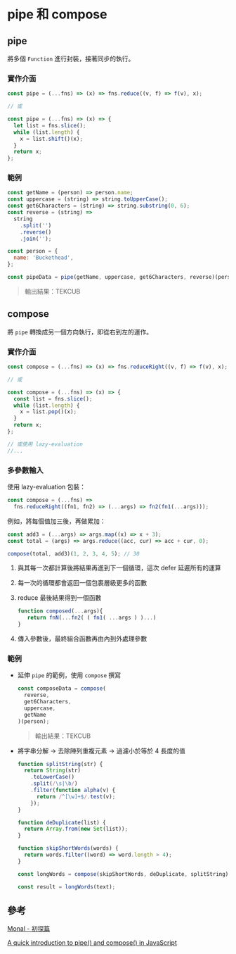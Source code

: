 # pipe 和 compose

## pipe

將多個 `Function` 進行封裝，接著同步的執行。

### 實作介面

```js
const pipe = (...fns) => (x) => fns.reduce((v, f) => f(v), x);

// 或

const pipe = (...fns) => (x) => {
  let list = fns.slice();
  while (list.length) {
    x = list.shift()(x);
  }
  return x;
};
```

### 範例

```js
const getName = (person) => person.name;
const uppercase = (string) => string.toUpperCase();
const get6Characters = (string) => string.substring(0, 6);
const reverse = (string) =>
  string
    .split('')
    .reverse()
    .join('');

const person = {
  name: 'Buckethead',
};

const pipeData = pipe(getName, uppercase, get6Characters, reverse)(person);
```

> 輸出結果：TEKCUB

## compose

將 `pipe` 轉換成另一個方向執行，即從右到左的運作。

### 實作介面

```js
const compose = (...fns) => (x) => fns.reduceRight((v, f) => f(v), x);

// 或

const compose = (...fns) => (x) => {
  const list = fns.slice();
  while (list.length) {
    x = list.pop()(x);
  }
  return x;
};

// 或使用 lazy-evaluation
//...
```

### 多參數輸入

使用 lazy-evaluation 包裝：

```js
const compose = (...fns) =>
  fns.reduceRight((fn1, fn2) => (...args) => fn2(fn1(...args)));
```

例如，將每個值加三後，再做累加：

```js
const add3 = (...args) => args.map((x) => x + 3);
const total = (args) => args.reduce((acc, cur) => acc + cur, 0);

compose(total, add3)(1, 2, 3, 4, 5); // 30
```

1. 與其每一次都計算後將結果再進到下一個循環，這次 defer 延遲所有的運算
1. 每一次的循環都會返回一個包裹層級更多的函數
1. reduce 最後結果得到一個函數

   ```js
   function composed(...args){
      return fnN(...fn2( ( fn1( ...args ) )...)
   }
   ```

1. 傳入參數後，最終組合函數再由內到外處理參數

### 範例

- 延伸 `pipe` 的範例，使用 `compose` 撰寫

  ```js
  const composeData = compose(
    reverse,
    get6Characters,
    uppercase,
    getName
  )(person);
  ```

  > 輸出結果：TEKCUB

- 將字串分解 -> 去除陣列重複元素 -> 過濾小於等於 4 長度的值

  ```js
  function splitString(str) {
    return String(str)
      .toLowerCase()
      .split(/\s|\b/)
      .filter(function alpha(v) {
        return /^[\w]+$/.test(v);
      });
  }

  function deDuplicate(list) {
    return Array.from(new Set(list));
  }

  function skipShortWords(words) {
    return words.filter((word) => word.length > 4);
  }

  const longWords = compose(skipShortWords, deDuplicate, splitString);

  const result = longWords(text);
  ```

## 參考

[Monal - 初探篇](https://medium.com/@hannahlin/fp-monad-1-%E5%88%9D%E6%8E%A2%E7%AF%87-fa36bc9bdf54)

[A quick introduction to pipe() and compose() in JavaScript](https://www.freecodecamp.org/news/pipe-and-compose-in-javascript-5b04004ac937/)
